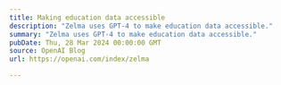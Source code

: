 ```yaml
---
title: Making education data accessible
description: "Zelma uses GPT-4 to make education data accessible."
summary: "Zelma uses GPT-4 to make education data accessible."
pubDate: Thu, 28 Mar 2024 00:00:00 GMT
source: OpenAI Blog
url: https://openai.com/index/zelma

---
```


